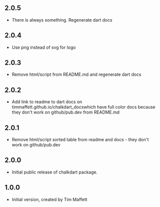 ## 2.0.5 
 - There is always something. Regenerate dart docs
## 2.0.4 
 - Use png instead of svg for logo

## 2.0.3 
 - Remove html/script from README.md and regenerate dart docs
## 2.0.2
 - Add link to readme to dart docs on timmaffett.github.io/chalkdart_docswhich have full color docs because they don't work on github/pub.dev from README.md
## 2.0.1
 - Remove html/script sorted table from readme and docs - they don't work on github/pub.dev
## 2.0.0
- Initial public release of chalkdart package.
## 1.0.0

- Initial version, created by Tim Maffett
